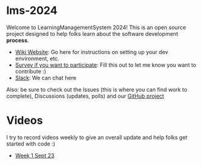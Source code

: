 # lms-2024
Welcome to LearningManagementSystem 2024! This is an open source project designed to help folks learn about the software development **process**.

- [Wiki Website](https://emilharvey.ca/lms-2024): Go here for instructions on setting up your dev environment, etc.
- [Survey if you want to participate](https://forms.gle/vs4Xr4htJ4dswRCV8): Fill this out to let me know you want to contribute :)
- [Slack](https://join.slack.com/t/lms-2024/shared_invite/zt-2r3ma5s1e-whiKySCz0qip3Nm5Uuifag): We can chat here 


Also: be sure to check out the Issues (this is where you can find work to complete), Discussions (updates, polls) and our [GitHub project](https://github.com/users/ehharvey/projects/13/views/5)

# Videos
I try to record videos weekly to give an overall update and help folks get started with code :)
- [Week 1 Sept 23](https://youtu.be/4xZaxwmNqJQ)
